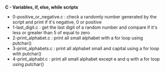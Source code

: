 **C - Variables, if, else, while scripts**
* 0-positive_or_negative.c : check a randomly number generated by the script and print if it's negative, 0 or positive
* 1-last_digit.c : get the last digit of a random number and compare if it's less or greater than 5 of equal to zero
* 2-print_alphabet.c : print all small alphabet with a for loop using putchar()
* 3-print_alphabets.c : print all alphabet small and capital using a for loop with putchar()
* 4-print_alphabt.c : print all small alphabet except e and q with a for loop using putchar()
